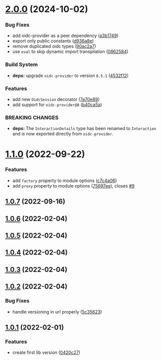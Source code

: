 

# [2.0.0](https://github.com/adrianbrs/nest-oidc-provider/compare/1.1.1...2.0.0) (2024-10-02)


### Bug Fixes

* add oidc-provider as a peer dependency ([a3b1749](https://github.com/adrianbrs/nest-oidc-provider/commit/a3b1749f602c941efcf68f75f4052284b39f4ef9))
* export only public constants ([d936a8e](https://github.com/adrianbrs/nest-oidc-provider/commit/d936a8ead26f03ca74d239df7a494c57a03f71c2))
* remove duplicated oidc types ([90ac2a7](https://github.com/adrianbrs/nest-oidc-provider/commit/90ac2a713bca98831485f68305ffb5cd547afa25))
* use `eval` to skip dynamic import transpilation ([0862584](https://github.com/adrianbrs/nest-oidc-provider/commit/08625844c6f7fc6bf3aebab42c5f55325261d9e7))


### Build System

* **deps:** upgrade `oidc-provider` to version `8.5.1` ([4532f12](https://github.com/adrianbrs/nest-oidc-provider/commit/4532f12983212d9e434b66c34c0ee2f6f06209f8))


### Features

* add new `OidcSession` decorator ([7a70e89](https://github.com/adrianbrs/nest-oidc-provider/commit/7a70e898a95fa49389b5e7d5f660ad1fd73da210))
* add support for `oidc-provider@8` ([b40ca5a](https://github.com/adrianbrs/nest-oidc-provider/commit/b40ca5aee31a556deb33e3eedb19f3c80620237c))


### BREAKING CHANGES

* **deps:** The `InteractionDetails` type has been renamed to `Interaction` and is now exported directly from `oidc-provider`.

# [1.1.0](https://github.com/adrianbrs/nest-oidc-provider/compare/1.0.7...1.1.0) (2022-09-22)


### Features

* add `factory` property to module options ([c7c4a06](https://github.com/adrianbrs/nest-oidc-provider/commit/c7c4a06bbe7475ae6bf186df8af6e398e354de1e))
* add `proxy` property to module options ([75697ee](https://github.com/adrianbrs/nest-oidc-provider/commit/75697ee5c22dee2fff2e654425ec121034946748)), closes [#9](https://github.com/adrianbrs/nest-oidc-provider/issues/9)



## [1.0.7](https://github.com/adrianbrs/nest-oidc-provider/compare/1.0.6...1.0.7) (2022-09-16)



## [1.0.6](https://github.com/adrianbrs/nest-oidc-provider/compare/1.0.5...1.0.6) (2022-02-04)



## [1.0.5](https://github.com/adrianbrs/nest-oidc-provider/compare/1.0.4...1.0.5) (2022-02-04)



## [1.0.4](https://github.com/adrianbrs/nest-oidc-provider/compare/1.0.3...1.0.4) (2022-02-04)



## [1.0.3](https://github.com/adrianbrs/nest-oidc-provider/compare/1.0.2...1.0.3) (2022-02-04)



## [1.0.2](https://github.com/adrianbrs/nest-oidc-provider/compare/1.0.1...1.0.2) (2022-02-04)


### Bug Fixes

* handle versioning in url properly ([5c35623](https://github.com/adrianbrs/nest-oidc-provider/commit/5c356234203d154c7b1bdd1518207989a996d4da))



## [1.0.1](https://github.com/adrianbrs/nest-oidc-provider/compare/0420c2799239fc38c7fe3ec64fcb9a3b08dcf444...1.0.1) (2022-02-01)


### Features

* create first lib version ([0420c27](https://github.com/adrianbrs/nest-oidc-provider/commit/0420c2799239fc38c7fe3ec64fcb9a3b08dcf444))
